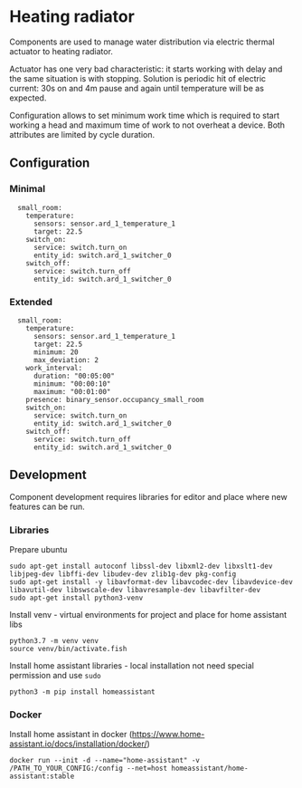 # Heating radiator

Components are used to manage water distribution via electric thermal actuator to heating radiator.

Actuator has one very bad characteristic: it starts working with delay and the same situation is with stopping. Solution is periodic hit of electric current: 30s on and 4m pause and again until temperature will be as expected.

Configuration allows to set minimum work time which is required to start working a head and maximum time of work to not overheat a device. Both attributes are limited by cycle duration.

## Configuration

### Minimal

      small_room:
        temperature:
          sensors: sensor.ard_1_temperature_1
          target: 22.5
        switch_on:
          service: switch.turn_on
          entity_id: switch.ard_1_switcher_0
        switch_off:
          service: switch.turn_off
          entity_id: switch.ard_1_switcher_0

### Extended

      small_room:
        temperature:
          sensors: sensor.ard_1_temperature_1
          target: 22.5
          minimum: 20
          max_deviation: 2
        work_interval:
          duration: "00:05:00"
          minimum: "00:00:10"
          maximum: "00:01:00"
        presence: binary_sensor.occupancy_small_room
        switch_on:
          service: switch.turn_on
          entity_id: switch.ard_1_switcher_0
        switch_off:
          service: switch.turn_off
          entity_id: switch.ard_1_switcher_0

## Development

Component development requires libraries for editor and place where new features can be run.

### Libraries

Prepare ubuntu

    sudo apt-get install autoconf libssl-dev libxml2-dev libxslt1-dev libjpeg-dev libffi-dev libudev-dev zlib1g-dev pkg-config
    sudo apt-get install -y libavformat-dev libavcodec-dev libavdevice-dev libavutil-dev libswscale-dev libavresample-dev libavfilter-dev
    sudo apt-get install python3-venv

Install venv - virtual environments for project and place for home assistant libs

    python3.7 -m venv venv
    source venv/bin/activate.fish

Install home assistant libraries - local installation not need special permission and use `sudo`

    python3 -m pip install homeassistant
    
    
### Docker
    
Install home assistant in docker (https://www.home-assistant.io/docs/installation/docker/)

    docker run --init -d --name="home-assistant" -v /PATH_TO_YOUR_CONFIG:/config --net=host homeassistant/home-assistant:stable



